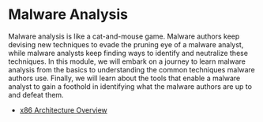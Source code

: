 # Malware Analysis

Malware analysis is like a cat-and-mouse game. Malware authors keep devising new techniques to evade the pruning eye of a malware analyst, while malware analysts keep finding ways to identify and neutralize these techniques. In this module, we will embark on a journey to learn malware analysis from the basics to understanding the common techniques malware authors use. Finally, we will learn about the tools that enable a malware analyst to gain a foothold in identifying what the malware authors are up to and defeat them.

- [x86 Architecture Overview](x86_Architecture_Overview.md)
